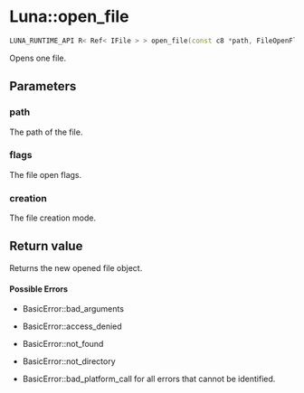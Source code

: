# Luna::open_file

```c++
LUNA_RUNTIME_API R< Ref< IFile > > open_file(const c8 *path, FileOpenFlag flags, FileCreationMode creation)
```

Opens one file. 



## Parameters
### path
The path of the file. 

### flags
The file open flags. 

### creation
The file creation mode. 

## Return value
Returns the new opened file object. 

#### Possible Errors
* BasicError::bad_arguments

* BasicError::access_denied

* BasicError::not_found

* BasicError::not_directory

* BasicError::bad_platform_call for all errors that cannot be identified. 


